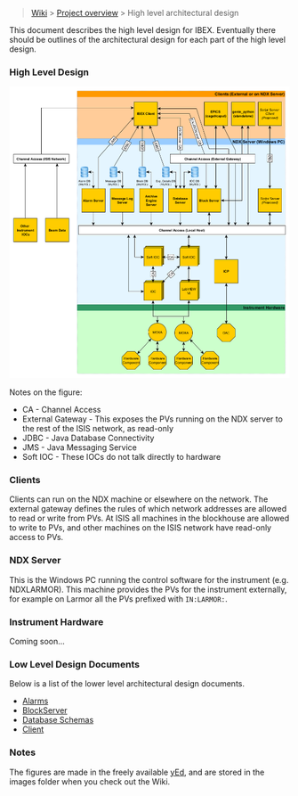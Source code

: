 > [Wiki](Home) > [Project overview](Project-Overview) > High level architectural design

This document describes the high level design for IBEX. Eventually there should be outlines of the architectural design for each part of the high level design.

### High Level Design

![High Level Architecture](architectural_design/images/High-Level-Architectural-Design/high_level_architecture.png)
    
Notes on the figure:

* CA - Channel Access
* External Gateway - This exposes the PVs running on the NDX server to the rest of the ISIS network, as read-only
* JDBC - Java Database Connectivity
* JMS - Java Messaging Service
* Soft IOC - These IOCs do not talk directly to hardware

### Clients

Clients can run on the NDX machine or elsewhere on the network. The external gateway defines the rules of which network addresses are allowed to read or write from PVs. At ISIS all machines in the blockhouse are allowed to write to PVs, and other machines on the ISIS network have read-only access to PVs.

### NDX Server

This is the Windows PC running the control software for the instrument (e.g. NDXLARMOR). This machine provides the PVs for the instrument externally, for example on Larmor all the PVs prefixed with ``IN:LARMOR:``.

### Instrument Hardware

Coming soon...

### Low Level Design Documents

Below is a list of the lower level architectural design documents.

* [Alarms](Alarms)
* [BlockServer](BlockServer-Structure)
* [Database Schemas](Database-Schemas)
* [Client](Client-Architectural-Design)

### Notes

The figures are made in the freely available [yEd](https://www.yworks.com/products/yed), and are stored in the images folder when you check out the Wiki.

